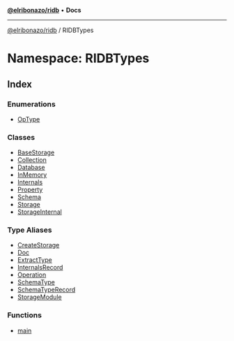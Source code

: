 [**@elribonazo/ridb**](../../README.md) • **Docs**

***

[@elribonazo/ridb](../../README.md) / RIDBTypes

# Namespace: RIDBTypes

## Index

### Enumerations

- [OpType](enumerations/OpType.md)

### Classes

- [BaseStorage](classes/BaseStorage.md)
- [Collection](classes/Collection.md)
- [Database](classes/Database.md)
- [InMemory](classes/InMemory.md)
- [Internals](classes/Internals.md)
- [Property](classes/Property.md)
- [Schema](classes/Schema.md)
- [Storage](classes/Storage.md)
- [StorageInternal](classes/StorageInternal.md)

### Type Aliases

- [CreateStorage](type-aliases/CreateStorage.md)
- [Doc](type-aliases/Doc.md)
- [ExtractType](type-aliases/ExtractType.md)
- [InternalsRecord](type-aliases/InternalsRecord.md)
- [Operation](type-aliases/Operation.md)
- [SchemaType](type-aliases/SchemaType.md)
- [SchemaTypeRecord](type-aliases/SchemaTypeRecord.md)
- [StorageModule](type-aliases/StorageModule.md)

### Functions

- [main](functions/main.md)
